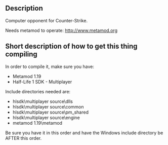 Description
-----------
Computer opponent for Counter-Strike.

Needs metamod to operate: http://www.metamod.org

Short description of how to get this thing compiling
----------------------------------------------------

In order to compile it, make sure you have:

* Metamod 1.19
* Half-Life 1 SDK - Multiplayer

Include directories needed are:
* hlsdk\multiplayer source\dlls
* hlsdk\multiplayer source\common
* hlsdk\multiplayer source\pm_shared
* hlsdk\multiplayer source\engine
* metamod 1.19\metamod

Be sure you have it in this order and have the Windows include directory be AFTER this order.
